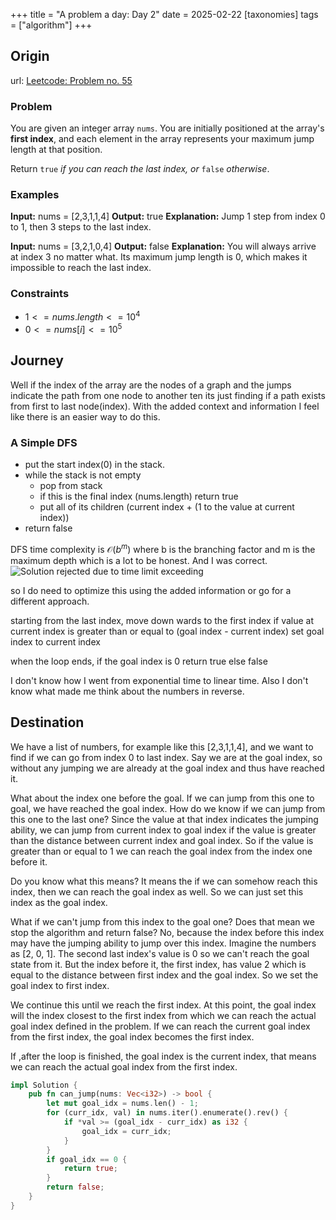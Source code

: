 +++
title = "A problem a day: Day 2"
date = 2025-02-22
[taxonomies]
tags = ["algorithm"]
+++
## Origin

url: [Leetcode: Problem no. 55](https://leetcode.com/problems/jump-game/description/)

### Problem

You are given an integer array `nums`. You are initially positioned at the array's **first index**, and each element in the array represents your maximum jump length at that position.

Return `true` _if you can reach the last index, or_ `false` _otherwise_.

### Examples

**Input:** nums = [2,3,1,1,4]
**Output:** true
**Explanation:** Jump 1 step from index 0 to 1, then 3 steps to the last index.

**Input:** nums = [3,2,1,0,4]
**Output:** false
**Explanation:** You will always arrive at index 3 no matter what. Its maximum jump length is 0, which makes it impossible to reach the last index.

### Constraints

- $1 <= nums.length <= 10^4$
- $0 <= nums[i] <= 10^5$

## Journey

Well if the index of the array are the nodes of a graph and the jumps indicate the path from one node to another ten its just finding if a path exists from first to last node(index). With the added context and information I feel like there is an easier way to do this.

### A Simple DFS

- put the start index(0) in the stack.
- while the stack is not empty
  - pop from stack
  - if this is the final index (nums.length) return true
  - put all of its children (current index + (1 to the value at current index))
- return false

DFS time complexity is $\mathcal{O}(b^m)$ where b is the branching factor and m is the maximum depth
which is a lot to be honest.
 And I was correct.
 ![Solution rejected due to time limit exceeding](/images/apad2-time.png)

so I do need to optimize this using the added information or go for a different approach.

starting from the last index, move down wards to the first index
if value at current index is greater than or equal to (goal index - current index) set goal index to current index

when the loop ends, if the goal index is 0 return true else false

I don't know how I went from exponential time to linear time. Also I don't know what made me think about the numbers in reverse.

## Destination

We have a list of numbers, for example like this [2,3,1,1,4], and we want to find if we can go from index 0 to last index. Say we are at the goal index, so without any jumping we are already at the goal index and thus have reached it.

What about the index one before the goal. If we can jump from this one to goal, we have reached the goal index. How do we know if we can jump from this one to the last one? Since the value at that index indicates the jumping ability, we can jump from current index to goal index if the value is greater than the distance between current index and goal index. So if the value is greater than or equal to 1 we can reach the goal index from the index one before it.

Do you know what this means? It means the if we can somehow reach this index, then we can reach the goal index as well. So we can just set this index as the goal index.

What if we can't jump from this index to the goal one? Does that mean we stop the algorithm and return false? No, because the index before this index may have the jumping ability to jump over this index. Imagine the numbers as [2, 0, 1]. The second last index's value is 0 so we can't reach the goal state from it. But the index before it, the first index,  has value 2 which is equal to the distance between first index and the goal index. So we set the goal index to first index.

We continue this until we reach the first index. At this point, the goal index will the index closest to the first index from which we can reach the actual goal index defined in the problem. If we can reach  the current goal index from the first index, the goal index becomes the first index.

If ,after the loop is finished, the goal index is the current index, that means we can reach the actual goal index from the first index.

```rust
impl Solution {
    pub fn can_jump(nums: Vec<i32>) -> bool {
        let mut goal_idx = nums.len() - 1;
        for (curr_idx, val) in nums.iter().enumerate().rev() {
            if *val >= (goal_idx - curr_idx) as i32 {
                goal_idx = curr_idx;
            }
        } 
        if goal_idx == 0 {
            return true;
        }
        return false;
    }
}
```
